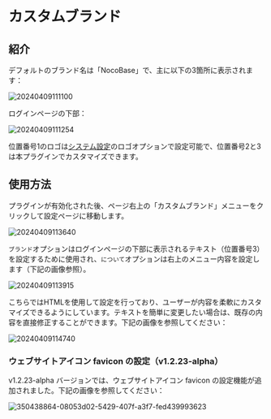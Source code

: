 # カスタムブランド

<PluginInfo commercial="true" name="custom-brand"></PluginInfo>

## 紹介

デフォルトのブランド名は「NocoBase」で、主に以下の3箇所に表示されます：

![20240409111100](https://static-docs.nocobase.com/20240409111100.png)

ログインページの下部：

![20240409111254](https://static-docs.nocobase.com/20240409111254.png)

位置番号1のロゴは[システム設定](/handbook/system-settings)のロゴオプションで設定可能で、位置番号2と3は本プラグインでカスタマイズできます。

## 使用方法

プラグインが有効化された後、ページ右上の「カスタムブランド」メニューをクリックして設定ページに移動します。

![20240409113640](https://static-docs.nocobase.com/20240409113640.png)

`ブランド`オプションはログインページの下部に表示されるテキスト（位置番号3）を設定するために使用され、`について`オプションは右上のメニュー内容を設定します（下記の画像参照）。

![20240409113915](https://static-docs.nocobase.com/20240409113915.png)

こちらではHTMLを使用して設定を行っており、ユーザーが内容を柔軟にカスタマイズできるようにしています。テキストを簡単に変更したい場合は、既存の内容を直接修正することができます。下記の画像を参照してください：

![20240409114740](https://static-docs.nocobase.com/20240409114740.png)

### ウェブサイトアイコン favicon の設定（v1.2.23-alpha）

v1.2.23-alpha バージョンでは、ウェブサイトアイコン favicon の設定機能が追加されました。下記の画像を参照してください：

![350438864-08053d02-5429-407f-a3f7-fed439993623](https://static-docs.nocobase.com/350438864-08053d02-5429-407f-a3f7-fed439993623.gif)


